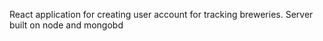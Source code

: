 React application for creating user account for tracking breweries.
Server built on node and mongobd
